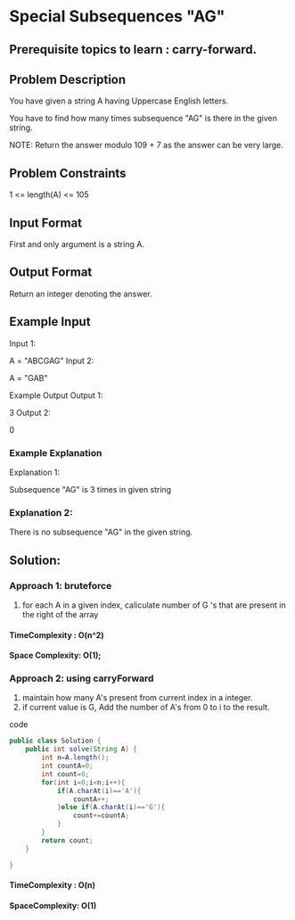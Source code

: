# Special Subsequences "AG"

## Prerequisite topics to learn : carry-forward.

## Problem Description

You have given a string A having Uppercase English letters.

You have to find how many times subsequence "AG" is there in the given string.

NOTE: Return the answer modulo 109 + 7 as the answer can be very large.

## Problem Constraints

1 <= length(A) <= 105

## Input Format

First and only argument is a string A.

## Output Format

Return an integer denoting the answer.

## Example Input

Input 1:

A = "ABCGAG"
Input 2:

A = "GAB"

Example Output
Output 1:

3
Output 2:

0

### Example Explanation

Explanation 1:

Subsequence "AG" is 3 times in given string

### Explanation 2:

There is no subsequence "AG" in the given string.

## Solution:

### Approach 1: bruteforce

1. for each A in a given index, caliculate number of G 's that are present in the right of the array

#### TimeComplexity : O(n^2)

#### Space Complexity: O(1);

### Approach 2: using carryForward

1. maintain how many A's present from current index in a integer.
2. if current value is G, Add the number of A's from 0 to i to the result.

code

```java
public class Solution {
    public int solve(String A) {
        int n=A.length();
        int countA=0;
        int count=0;
        for(int i=0;i<n;i++){
            if(A.charAt(i)=='A'){
                countA++;
            }else if(A.charAt(i)=='G'){
                count+=countA;
            }
        }
        return count;
    }

}

```

#### TimeComplexity : O(n)

#### SpaceComplexity: O(1)
